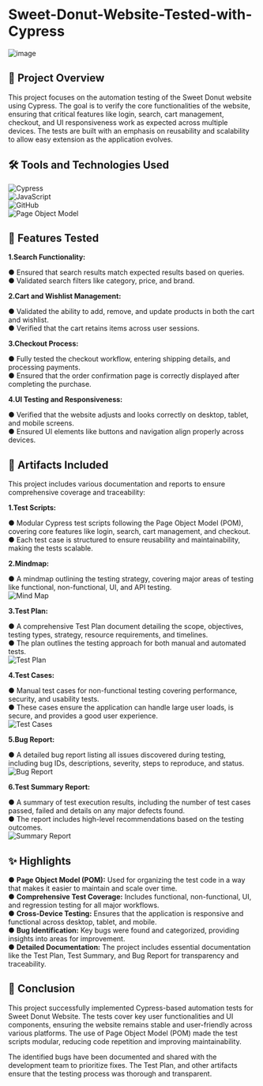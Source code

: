 # Sweet-Donut-Website-Tested-with-Cypress

![image](https://github.com/user-attachments/assets/fcb2c835-aa31-4ab0-ad83-1bb133b6c53e)


## 📌 Project Overview
This project focuses on the automation testing of the Sweet Donut website using Cypress. The goal is to verify the core functionalities of the website, ensuring that critical features like login, search, cart management, checkout, and UI responsiveness work as expected across multiple devices. The tests are built with an emphasis on reusability and scalability to allow easy extension as the application evolves.

## 🛠️ Tools and Technologies Used

![Cypress]( https://img.shields.io/badge/Cypress-Testing-blue) <br/>
![JavaScript]( https://img.shields.io/badge/JavaScript-Language-yellow)  <br/>
![GitHub]( https://img.shields.io/badge/GitHub-Version_Control-4183CA)   <br/>
![Page Object Model]( https://img.shields.io/badge/Page_Object_Model-Framework-00A859)  <br/>

## 📂 Features Tested
**1.Search Functionality:**

&#x25CF;  Ensured that search results match expected results based on queries.  <br/>
&#x25CF;  Validated search filters like category, price, and brand.  <br/>

**2.Cart and Wishlist Management:**

&#x25CF;  Validated the ability to add, remove, and update products in both the cart and wishlist.  <br/>
&#x25CF;  Verified that the cart retains items across user sessions.  <br/>

**3.Checkout Process:**

&#x25CF;  Fully tested the checkout workflow, entering shipping details, and processing payments.  <br/>
&#x25CF;  Ensured that the order confirmation page is correctly displayed after completing the purchase.  <br/>

**4.UI Testing and Responsiveness:**

&#x25CF;  Verified that the website adjusts and looks correctly on desktop, tablet, and mobile screens.  <br/>
&#x25CF;  Ensured UI elements like buttons and navigation align properly across devices.  <br/>

## 📄 Artifacts Included

This project includes various documentation and reports to ensure comprehensive coverage and traceability: <br/>

**1.Test Scripts:**

&#x25CF; Modular Cypress test scripts following the Page Object Model (POM), covering core features like login, search, cart management, and checkout. <br/>
&#x25CF; Each test case is structured to ensure reusability and maintainability, making the tests scalable.  <br/>

**2.Mindmap:**

&#x25CF; A mindmap outlining the testing strategy, covering major areas of testing like functional, non-functional, UI, and API testing. <br/>
![Mind Map](https://drive.google.com/file/d/13ArnXmDKfaqHZ9HNrrLivyHTz6rt7_-1/view?usp=sharing) <br/>

**3.Test Plan:**

&#x25CF; A comprehensive Test Plan document detailing the scope, objectives, testing types, strategy, resource requirements, and timelines. <br/>
&#x25CF; The plan outlines the testing approach for both manual and automated tests.  <br/>
![Test Plan](https://docs.google.com/document/d/1FHy8_-VzdE6gzrt3AXEY4eaWp6gboP53Ov-DqzatiUM/edit?usp=sharing) <br/>

**4.Test Cases:**

&#x25CF; Manual test cases for non-functional testing covering performance, security, and usability tests. <br/>
&#x25CF; These cases ensure the application can handle large user loads, is secure, and provides a good user experience.  <br/>
![Test Cases](https://docs.google.com/spreadsheets/d/1f4yT4LZSFxcR5_v0JqbCn-7ZahEtCtJIq-N9_38Nhqs/edit?usp=sharing) <br/>

**5.Bug Report:**

&#x25CF; A detailed bug report listing all issues discovered during testing, including bug IDs, descriptions, severity, steps to reproduce, and status. <br/>
![Bug Report](https://docs.google.com/spreadsheets/d/1ITzna8xxUmHQrCCHoKin01GisjSKo6ALiM6a3NgoBuo/edit?usp=sharing)  <br/>

**6.Test Summary Report:**

&#x25CF; A summary of test execution results, including the number of test cases passed, failed and details on any major defects found. <br/>
&#x25CF; The report includes high-level recommendations based on the testing outcomes.  <br/>
![Summary Report](https://docs.google.com/document/d/1baA9FAYxBO7uLyVNrxEQe53jMQNvS0gygf3LUPw8CdI/edit?usp=sharing)

## ✨ Highlights

&#x25CF; **Page Object Model (POM):** Used for organizing the test code in a way that makes it easier to maintain and scale over time.<br/>
&#x25CF; **Comprehensive Test Coverage:** Includes functional, non-functional, UI, and regression testing for all major workflows.<br/>
&#x25CF; **Cross-Device Testing:** Ensures that the application is responsive and functional across desktop, tablet, and mobile.<br/>
&#x25CF; **Bug Identification:** Key bugs were found and categorized, providing insights into areas for improvement.<br/>
&#x25CF; **Detailed Documentation:** The project includes essential documentation like the Test Plan, Test Summary, and Bug Report for transparency and traceability.<br/>

## 📝 Conclusion

This project successfully implemented Cypress-based automation tests for Sweet Donut Website. The tests cover key user functionalities and UI components, ensuring the website remains stable and user-friendly across various platforms. The use of Page Object Model (POM) made the test scripts modular, reducing code repetition and improving maintainability.<br/>

The identified bugs have been documented and shared with the development team to prioritize fixes. The Test Plan, and other artifacts ensure that the testing process was thorough and transparent.<br/>

